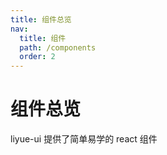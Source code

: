 ```yaml
---
title: 组件总览
nav:
  title: 组件
  path: /components
  order: 2
---
```


# 组件总览

liyue-ui 提供了简单易学的 react 组件

